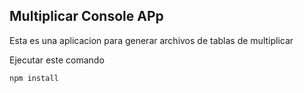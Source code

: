 ## Multiplicar Console APp

Esta es una aplicacion para generar archivos de tablas de multiplicar 

Ejecutar este comando 

```
npm install
```